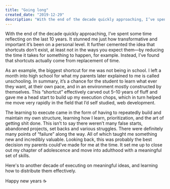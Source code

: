 ```yaml
---
title: "Going long"
created_date: "2019-12-29"
description: "With the end of the decade quickly approaching, I’ve spent some time reflecting on the last 10 years. It stunned me just how transformative and important it’s been on a personal level."
---
```


With the end of the decade quickly approaching, I’ve spent some time reflecting on the last 10 years. It stunned me just how transformative and important it’s been on a personal level. It further cemented the idea that shortcuts don’t exist, at least not in the ways you expect them—by reducing the time it takes for something to happen, for example. Instead, I’ve found that shortcuts actually come from replacement of time.

As an example, the biggest shortcut for me was not being in school. I left a month into high school for what my parents later explained to me is called unschooling. In summary, it’s a chance for the student to learn what ever they want, at their own pace, and in an environment mostly constructed by themselves. This “shortcut” effectively carved out 5–10 years of fluff and gave me a head start to build up my execution chops, which in turn helped me move very rapidly in the field that I’d self studied, web development.

The learning to execute came in the form of having to repeatedly build and maintain my own structure, learning how I learn, prioritization, and the art of getting shit done. This isn’t to say there weren’t many false starts, abandoned projects, set backs and various struggles. There were definitely many points of “failure” along the way. All of which taught me something new and incredibly valuable. Looking back, this was probably the best decision my parents could’ve made for me at the time. It set me up to close out my chapter of adolescence and move into adulthood with a meaningful set of skills.

Here's to another decade of executing on meaningful ideas, and learning how to distribute them effectively.

Happy new years ☕️
